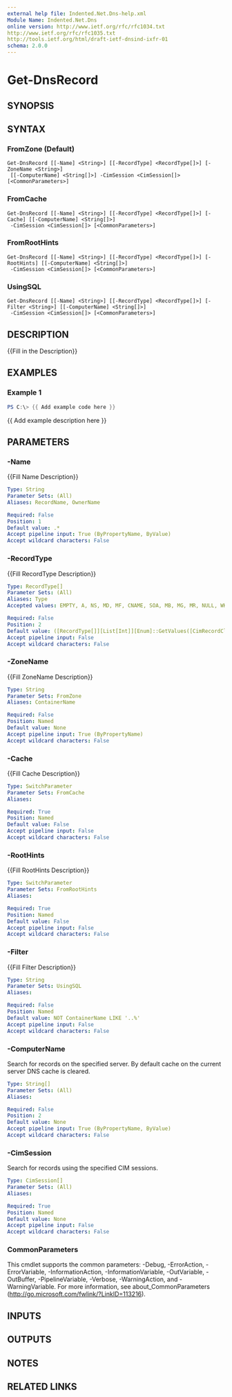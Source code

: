 ```yaml
---
external help file: Indented.Net.Dns-help.xml
Module Name: Indented.Net.Dns
online version: http://www.ietf.org/rfc/rfc1034.txt
http://www.ietf.org/rfc/rfc1035.txt
http://tools.ietf.org/html/draft-ietf-dnsind-ixfr-01
schema: 2.0.0
---
```


# Get-DnsRecord

## SYNOPSIS

## SYNTAX

### FromZone (Default)
```
Get-DnsRecord [[-Name] <String>] [[-RecordType] <RecordType[]>] [-ZoneName <String>]
 [[-ComputerName] <String[]>] -CimSession <CimSession[]> [<CommonParameters>]
```

### FromCache
```
Get-DnsRecord [[-Name] <String>] [[-RecordType] <RecordType[]>] [-Cache] [[-ComputerName] <String[]>]
 -CimSession <CimSession[]> [<CommonParameters>]
```

### FromRootHints
```
Get-DnsRecord [[-Name] <String>] [[-RecordType] <RecordType[]>] [-RootHints] [[-ComputerName] <String[]>]
 -CimSession <CimSession[]> [<CommonParameters>]
```

### UsingSQL
```
Get-DnsRecord [[-Name] <String>] [[-RecordType] <RecordType[]>] [-Filter <String>] [[-ComputerName] <String[]>]
 -CimSession <CimSession[]> [<CommonParameters>]
```

## DESCRIPTION
{{Fill in the Description}}

## EXAMPLES

### Example 1
```powershell
PS C:\> {{ Add example code here }}
```

{{ Add example description here }}

## PARAMETERS

### -Name
{{Fill Name Description}}

```yaml
Type: String
Parameter Sets: (All)
Aliases: RecordName, OwnerName

Required: False
Position: 1
Default value: .*
Accept pipeline input: True (ByPropertyName, ByValue)
Accept wildcard characters: False
```

### -RecordType
{{Fill RecordType Description}}

```yaml
Type: RecordType[]
Parameter Sets: (All)
Aliases: Type
Accepted values: EMPTY, A, NS, MD, MF, CNAME, SOA, MB, MG, MR, NULL, WKS, PTR, HINFO, MINFO, MX, TXT, RP, AFSDB, X25, ISDN, RT, NSAP, NSAPPTR, SIG, KEY, PX, GPOS, AAAA, LOC, NXT, EID, NIMLOC, SRV, ATMA, NAPTR, KX, CERT, A6, DNAME, SINK, OPT, APL, DS, SSHFP, IPSECKEY, RRSIG, NSEC, DNSKEY, DHCID, NSEC3, NSEC3PARAM, HIP, NINFO, RKEY, SPF, UINFO, UID, GID, UNSPEC, TKEY, TSIG, IXFR, AXFR, MAILB, MAILA, ANY, TA, DLV, WINS, WINSR

Required: False
Position: 2
Default value: ([RecordType[]][List[Int]][Enum]::GetValues([CimRecordClass]))
Accept pipeline input: False
Accept wildcard characters: False
```

### -ZoneName
{{Fill ZoneName Description}}

```yaml
Type: String
Parameter Sets: FromZone
Aliases: ContainerName

Required: False
Position: Named
Default value: None
Accept pipeline input: True (ByPropertyName)
Accept wildcard characters: False
```

### -Cache
{{Fill Cache Description}}

```yaml
Type: SwitchParameter
Parameter Sets: FromCache
Aliases:

Required: True
Position: Named
Default value: False
Accept pipeline input: False
Accept wildcard characters: False
```

### -RootHints
{{Fill RootHints Description}}

```yaml
Type: SwitchParameter
Parameter Sets: FromRootHints
Aliases:

Required: True
Position: Named
Default value: False
Accept pipeline input: False
Accept wildcard characters: False
```

### -Filter
{{Fill Filter Description}}

```yaml
Type: String
Parameter Sets: UsingSQL
Aliases:

Required: False
Position: Named
Default value: NOT ContainerName LIKE '..%'
Accept pipeline input: False
Accept wildcard characters: False
```

### -ComputerName
Search for records on the specified server.
By default cache on the current server DNS cache is cleared.

```yaml
Type: String[]
Parameter Sets: (All)
Aliases:

Required: False
Position: 2
Default value: None
Accept pipeline input: True (ByPropertyName, ByValue)
Accept wildcard characters: False
```

### -CimSession
Search for records using the specified CIM sessions.

```yaml
Type: CimSession[]
Parameter Sets: (All)
Aliases:

Required: True
Position: Named
Default value: None
Accept pipeline input: False
Accept wildcard characters: False
```

### CommonParameters
This cmdlet supports the common parameters: -Debug, -ErrorAction, -ErrorVariable, -InformationAction, -InformationVariable, -OutVariable, -OutBuffer, -PipelineVariable, -Verbose, -WarningAction, and -WarningVariable.
For more information, see about_CommonParameters (http://go.microsoft.com/fwlink/?LinkID=113216).

## INPUTS

## OUTPUTS

## NOTES

## RELATED LINKS
